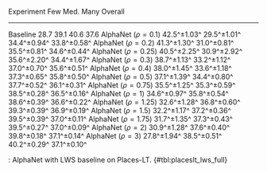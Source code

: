 Experiment                      Few         Med.         Many      Overall
-------------------     -----------  -----------  -----------  -----------
Baseline                       28.7         39.1         40.6         37.6
AlphaNet ($\rho=0.1$)   42.5^±1.03^  29.5^±1.01^  34.4^±0.94^  33.8^±0.58^
AlphaNet ($\rho=0.2$)   41.3^±1.30^  31.0^±0.81^  35.5^±0.81^  34.6^±0.44^
AlphaNet ($\rho=0.25$)  40.5^±2.25^  30.9^±2.92^  35.6^±2.20^  34.4^±1.67^
AlphaNet ($\rho=0.3$)   38.7^±1.13^  33.2^±1.12^  37.0^±0.70^  35.6^±0.51^
AlphaNet ($\rho=0.4$)   38.0^±1.45^  33.6^±1.18^  37.3^±0.65^  35.8^±0.50^
AlphaNet ($\rho=0.5$)   37.1^±1.39^  34.4^±0.80^  37.7^±0.52^  36.1^±0.31^
AlphaNet ($\rho=0.75$)  35.5^±1.25^  35.3^±0.59^  38.5^±0.28^  36.5^±0.16^
AlphaNet ($\rho=1$)     34.6^±0.97^  35.8^±0.54^  38.6^±0.39^  36.6^±0.22^
AlphaNet ($\rho=1.25$)  32.6^±1.28^  36.8^±0.60^  39.3^±0.39^  36.9^±0.19^
AlphaNet ($\rho=1.5$)   32.2^±1.17^  37.2^±0.36^  39.5^±0.39^  37.0^±0.11^
AlphaNet ($\rho=1.75$)  31.7^±1.35^  37.3^±0.43^  39.5^±0.27^  37.0^±0.09^
AlphaNet ($\rho=2$)     30.9^±1.28^  37.6^±0.40^  39.8^±0.18^  37.1^±0.14^
AlphaNet ($\rho=3$)     27.8^±1.94^  38.5^±0.51^  40.2^±0.29^  37.1^±0.10^

: AlphaNet with LWS baseline on Places-LT. {#tbl:placeslt_lws_full}
